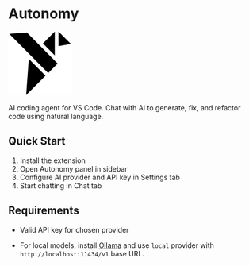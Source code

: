 # Autonomy

<img src="https://raw.githubusercontent.com/vadiminshakov/autonomy/main/vscode-extension/media/icon.png" alt="Autonomy Logo" width="128" height="128">

AI coding agent for VS Code. Chat with AI to generate, fix, and refactor code using natural language.

## Quick Start

1. Install the extension
2. Open Autonomy panel in sidebar
3. Configure AI provider and API key in Settings tab
4. Start chatting in Chat tab

## Requirements
- Valid API key for chosen provider

- For local models, install [Ollama](https://ollama.ai) and use `local` provider with `http://localhost:11434/v1` base URL.